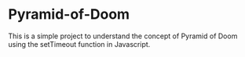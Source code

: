 # Pyramid-of-Doom
This is a simple project  to understand the concept of Pyramid of Doom using the setTimeout function in Javascript.
